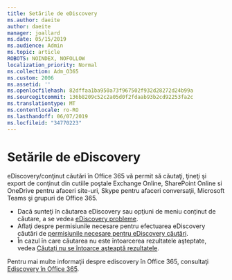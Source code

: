```yaml
---
title: Setările de eDiscovery
ms.author: daeite
author: daeite
manager: joallard
ms.date: 05/15/2019
ms.audience: Admin
ms.topic: article
ROBOTS: NOINDEX, NOFOLLOW
localization_priority: Normal
ms.collection: Adm_O365
ms.custom: 2006
ms.assetid: ''
ms.openlocfilehash: 82dffaa1ba950a73f967502f932d28272d24b99a
ms.sourcegitcommit: 136b8209c52c2a05d0f2fdaab93b2cd92253fa2c
ms.translationtype: MT
ms.contentlocale: ro-RO
ms.lasthandoff: 06/07/2019
ms.locfileid: "34770223"
---
```

# <a name="ediscovery-settings"></a>Setările de eDiscovery

eDiscovery/conţinut căutări în Office 365 vă permit să căutaţi, ţineţi şi export de conţinut din cutiile poştale Exchange Online, SharePoint Online si OneDrive pentru afaceri site-uri, Skype pentru afaceri conversaţii, Microsoft Teams şi grupuri de Office 365.

- Dacă sunteţi în căutarea eDiscovery sau opţiuni de meniu conținut de căutare, a se vedea [eDiscovery probleme](https://docs.microsoft.com/alchemyinsights/ediscovery-issues).
- Aflaţi despre permisiunile necesare pentru efectuarea eDiscovery căutări de [permisiunile necesare pentru eDiscovery căutări](https://docs.microsoft.com/alchemyinsights/permissions-required-for-ediscovery-searches).
- În cazul în care căutarea nu este întoarcerea rezultatele aşteptate, vedea [Căutaţi nu se întoarce aşteaptă rezultatele](https://docs.microsoft.com/alchemyinsights/search-not-returning-expected-results).

Pentru mai multe informaţii despre ediscovery în Office 365, consultaţi [Ediscovery în Office 365](https://docs.microsoft.com/office365/securitycompliance/ediscovery).
